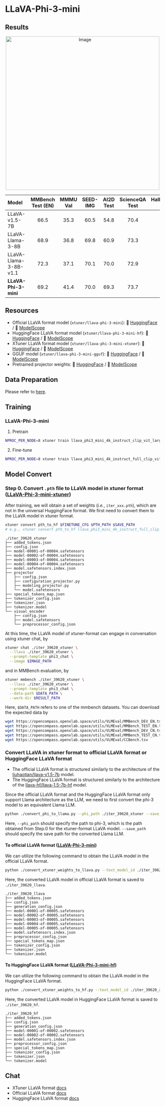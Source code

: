 # LLaVA-Phi-3-mini

## Results

<div  align="center">
<img src="https://github.com/InternLM/xtuner/assets/36994684/78524f65-260d-4ae3-a687-03fc5a19dcbb" alt="Image" width=500" />
</div>

| Model                 | MMBench Test (EN) | MMMU  Val | SEED-IMG | AI2D Test | ScienceQA Test | HallusionBench aAcc | POPE | GQA  | TextVQA |   MME    | MMStar |                                                                                                                                                                                                                  Configs                                                                                                                                                                                                                   |
| :-------------------- | :---------------: | :-------: | :------: | :-------: | :------------: | :-----------------: | :--: | :--: | :-----: | :------: | :----: | :----------------------------------------------------------------------------------------------------------------------------------------------------------------------------------------------------------------------------------------------------------------------------------------------------------------------------------------------------------------------------------------------------------------------------------------: |
| LLaVA-v1.5-7B         |       66.5        |   35.3    |   60.5   |   54.8    |      70.4      |        44.9         | 85.9 | 62.0 |  58.2   | 1511/348 |  30.3  |                                                                                                                                                                                                                     -                                                                                                                                                                                                                      |
| LLaVA-Llama-3-8B      |       68.9        |   36.8    |   69.8   |   60.9    |      73.3      |        47.3         | 87.2 | 63.5 |  58.0   | 1506/295 |  38.2  |           [Pretrain](https://github.com/InternLM/xtuner/blob/main/xtuner/configs/llava/llama3_8b_instruct_clip_vit_large_p14_336/pretrain/llava_llama3_8b_instruct_clip_vit_large_p14_336_e1_gpu8_pretrain.py) / [Fine-tune](https://github.com/InternLM/xtuner/blob/main/xtuner/configs/llava/llama3_8b_instruct_clip_vit_large_p14_336/finetune/llava_llama3_8b_instruct_full_clip_vit_large_p14_336_lora_e1_gpu8_finetune.py)           |
| LLaVA-Llama-3-8B-v1.1 |       72.3        |   37.1    |   70.1   |   70.0    |      72.9      |        47.7         | 86.4 | 62.6 |  59.0   | 1469/349 |  45.1  | [Pretrain](https://github.com/InternLM/xtuner/blob/main/xtuner/configs/llava/llama3_8b_instruct_clip_vit_large_p14_336/pretrain/llava_llama3_8b_instruct_clip_vit_large_p14_336_e1_gpu8_sharegpt4v_pretrain.py) / [Fine-tune](https://github.com/InternLM/xtuner/blob/main/xtuner/configs/llava/llama3_8b_instruct_clip_vit_large_p14_336/finetune/llava_llama3_8b_instruct_full_clip_vit_large_p14_336_lora_e1_gpu8_internvl_finetune.py) |
| **LLaVA-Phi-3-mini**  |       69.2        |   41.4    |   70.0   |   69.3    |      73.7      |        49.8         | 87.3 | 61.5 |  57.8   | 1477/313 |  43.7  |                                                                                                        [Pretrain](./pretrain/llava_phi3_mini_4k_instruct_clip_vit_large_p14_336_e1_gpu8_sharegpt4v_pretrain.py) / [Fine-tune](./finetune/llava_phi3_mini_4k_instruct_full_clip_vit_large_p14_336_full_e2_gpu8_internvl_finetune.py)                                                                                                        |

## Resources

- Official LLaVA format model (`xtuner/llava-phi-3-mini`): 🤗 [HuggingFace](https://huggingface.co/xtuner/llava-phi-3-mini) / 🤖 [ModelScope](https://modelscope.cn/models/xtuner/llava-phi-3-mini)
- HuggingFace LLaVA format model (`xtuner/llava-phi-3-mini-hf`): 🤗 [HuggingFace](https://huggingface.co/xtuner/llava-phi-3-mini-hf) / 🤖 [ModelScope](https://modelscope.cn/models/xtuner/llava-phi-3-mini-hf)
- XTuner LLaVA format model (`xtuner/llava-phi-3-mini-xtuner`): 🤗 [HuggingFace](https://huggingface.co/xtuner/llava-phi-3-mini-xtuner) / 🤖 [ModelScope](https://modelscope.cn/models/xtuner/llava-phi-3-mini-xtuner)
- GGUF model (`xtuner/llava-phi-3-mini-gguf`): 🤗 [HuggingFace](https://huggingface.co/xtuner/llava-phi-3-mini-gguf) / 🤖 [ModelScope](https://modelscope.cn/models/xtuner/llava-phi-3-mini-gguf)
- Pretrained projector weights: 🤗 [HuggingFace](https://huggingface.co/xtuner/llava-phi-3-mini-pretrain) / 🤖 [ModelScope](https://modelscope.cn/models/xtuner/llava-phi-3-mini-pretrain)

## Data Preparation

Please refer to [here](https://github.com/InternLM/xtuner/tree/main/xtuner/configs/llava/llama3_8b_instruct_clip_vit_large_p14_336#data-preparation).

## Training

### LLaVA-Phi-3-mini

1. Pretrain

```bash
NPROC_PER_NODE=8 xtuner train llava_phi3_mini_4k_instruct_clip_vit_large_p14_336_e1_gpu8_sharegpt4v_pretrain --deepspeed deepspeed_zero2 --seed 1024
```

2. Fine-tune

```bash
NPROC_PER_NODE=8 xtuner train llava_phi3_mini_4k_instruct_full_clip_vit_large_p14_336_full_e2_gpu8_internvl_finetune --deepspeed deepspeed_zero2 --seed 1024
```

## Model Convert

### Step 0. Convert `.pth` file to LLaVA model in xtuner format ([LLaVA-Phi-3-mini-xtuner](https://huggingface.co/xtuner/llava-phi-3-mini-xtuner))

After training, we will obtain a set of weights (*i.e.*, `iter_xxx.pth`), which are not in the universal HuggingFace format. We first need to convert them to the LLaVA model in xtuner format.

```bash
xtuner convert pth_to_hf $FINETUNE_CFG $PTH_PATH $SAVE_PATH
# e.g., xtuner convert pth_to_hf llava_phi3_mini_4k_instruct_full_clip_vit_large_p14_336_full_e2_gpu8_internvl_finetune ./iter_39620.pth ./iter_39620_xtuner
```

```
./iter_39620_xtuner
├── added_tokens.json
├── config.json
├── model-00001-of-00004.safetensors
├── model-00002-of-00004.safetensors
├── model-00003-of-00004.safetensors
├── model-00004-of-00004.safetensors
├── model.safetensors.index.json
├── projector
│   ├── config.json
│   ├── configuration_projector.py
│   ├── modeling_projector.py
│   └── model.safetensors
├── special_tokens_map.json
├── tokenizer_config.json
├── tokenizer.json
├── tokenizer.model
└── visual_encoder
    ├── config.json
    ├── model.safetensors
    └── preprocessor_config.json
```

At this time, the LLaVA model of xtuner-format can engage in conversation using xtuner chat, by

```bash
xtuner chat ./iter_39620_xtuner \
  --llava ./iter_39620_xtuner \
  --prompt-template phi3_chat \
  --image $IMAGE_PATH
```

and in MMBench evaluation, by

```bash
xtuner mmbench ./iter_39620_xtuner \
  --llava ./iter_39620_xtuner \
  --prompt-template phi3_chat \
  --data-path $DATA_PATH \
  --work-dir $RESULT_PATH
```

Here, `$DATA_PATH` refers to one of the mmbench datasets. You can download the expected data by

```bash
wget https://opencompass.openxlab.space/utils/VLMEval/MMBench_DEV_EN.tsv
wget https://opencompass.openxlab.space/utils/VLMEval/MMBench_TEST_EN.tsv
wget https://opencompass.openxlab.space/utils/VLMEval/MMBench_DEV_CN.tsv
wget https://opencompass.openxlab.space/utils/VLMEval/MMBench_TEST_CN.tsv
wget https://opencompass.openxlab.space/utils/VLMEval/CCBench.tsv
```

### Convert LLaVA in xtuner format to official LLaVA format or HuggingFace LLaVA format

- The official LLaVA format is structured similarly to the architecture of the [liuhaotian/llava-v1.5-7b](https://huggingface.co/liuhaotian/llava-v1.5-7b) model.
- The HuggingFace LLaVA format is structured similarly to the architecture of the [llava-hf/llava-1.5-7b-hf](https://huggingface.co/llava-hf/llava-1.5-7b-hf) model.

Since the official LLaVA format and the HuggingFace LLaVA format only support Llama architecture as the LLM, we need to first convert the phi-3 model to an equivalent Llama LLM.

```bash
python ./convert_phi_to_llama.py --phi_path ./iter_39620_xtuner --save_path ./iter_39620_xtuner_llama_llm
```

Here, `--phi_path` should specify the path to phi-3, which is the path obtained from Step.0 for the xtuner-format LLaVA model. `--save_path` should specify the save path for the converted Llama LLM.

#### To official LLaVA format ([LLaVA-Phi-3-mini](https://huggingface.co/xtuner/llava-phi-3-mini))

We can utilize the following command to obtain the LLaVA model in the official LLaVA format.

```bash
python ./convert_xtuner_weights_to_llava.py --text_model_id ./iter_39620_xtuner_llama_llm --vision_model_id ./iter_39620_xtuner/visual_encoder --projector_weight ./iter_39620_xtuner/projector/model.safetensors --save_path ./iter_39620_llava
```

Here, the converted LLaVA model in official LLaVA format is saved to `./iter_39620_llava`.

```
./iter_39620_llava
├── added_tokens.json
├── config.json
├── generation_config.json
├── model-00001-of-00005.safetensors
├── model-00002-of-00005.safetensors
├── model-00003-of-00005.safetensors
├── model-00004-of-00005.safetensors
├── model-00005-of-00005.safetensors
├── model.safetensors.index.json
├── preprocessor_config.json
├── special_tokens_map.json
├── tokenizer_config.json
├── tokenizer.json
└── tokenizer.model
```

#### To HuggingFace LLaVA format ([LLaVA-Phi-3-mini-hf](https://huggingface.co/xtuner/llava-phi-3-mini-hf))

We can utilize the following command to obtain the LLaVA model in the HuggingFace LLaVA format.

```bash
python ./convert_xtuner_weights_to_hf.py --text_model_id ./iter_39620_xtuner_llama_llm --vision_model_id ./iter_39620_xtuner/visual_encoder --projector_weight ./iter_39620_xtuner/projector/model.safetensors --save_path ./iter_39620_hf
```

Here, the converted LLaVA model in HuggingFace LLaVA format is saved to `./iter_39620_hf`.

```
./iter_39620_hf
├── added_tokens.json
├── config.json
├── generation_config.json
├── model-00001-of-00002.safetensors
├── model-00002-of-00002.safetensors
├── model.safetensors.index.json
├── preprocessor_config.json
├── special_tokens_map.json
├── tokenizer_config.json
├── tokenizer.json
└── tokenizer.model
```

## Chat

- XTuner LLaVA format [docs](https://huggingface.co/xtuner/llava-phi-3-mini-xtuner#quickstart)
- Official LLaVA format [docs](https://huggingface.co/xtuner/llava-phi-3-mini#quickstart)
- HuggingFace LLaVA format [docs](https://huggingface.co/xtuner/llava-phi-3-mini-hf#quickstart)
